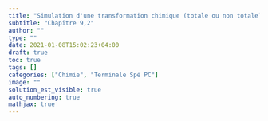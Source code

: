 ```yaml
---
title: "Simulation d'une transformation chimique (totale ou non totale)"
subtitle: "Chapitre 9,2"
author: ""
type: ""
date: 2021-01-08T15:02:23+04:00
draft: true
toc: true
tags: []
categories: ["Chimie", "Terminale Spé PC"]
image: ""
solution_est_visible: true
auto_numbering: true
mathjax: true
---
```

